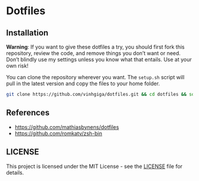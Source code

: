 # Dotfiles

## Installation

**Warning**: If you want to give these dotfiles a try, you should first fork this repository, review the code, and remove things you don’t want or need. Don’t blindly use my settings unless you know what that entails. Use at your own risk!

You can clone the repository wherever you want. The `setup.sh` script will pull in the latest version and copy the files to your home folder.

```sh
git clone https://github.com/vinhgiga/dotfiles.git && cd dotfiles && source setup.sh
```

## References

- https://github.com/mathiasbynens/dotfiles
- https://github.com/romkatv/zsh-bin

## LICENSE

This project is licensed under the MIT License - see the [LICENSE](LICENSE) file for details.